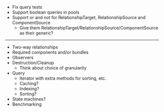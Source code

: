 * Fix query tests
* Support boolean queries in pools
* Support or and not for RelationshipTarget, RelationshipSource and ComponentSource
  * Give them RelationshipTarget/RelationshipSource/ComponentSource as their generic?

-------------

* Two-way relationships
* Required components and/or bundles
* Observers
* Destruction/Cleanup
  * Think about choice of granularity
* Query
  * Iterator with extra methods for sorting, etc.
  * Caching?
  * Indexing?
  * Sorting?
* State machines?
* Benchmarking
